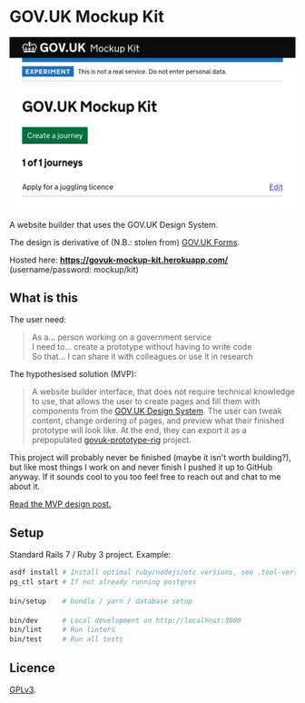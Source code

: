 # GOV.UK Mockup Kit

![A screenshot of the service home page](docs/screenshots/readme.png)

A website builder that uses the GOV.UK Design System.

The design is derivative of (N.B.: stolen from) [GOV.UK
Forms](https://forms-prototypes.london.cloudapps.digital/).

Hosted here: **https://govuk-mockup-kit.herokuapp.com/** (username/password: mockup/kit)

## What is this

The user need:

> As a... person working on a government service<br />
> I need to... create a prototype without having to write code<br />
> So that... I can share it with colleagues or use it in research

The hypothesised solution (MVP):

> A website builder interface, that does not require technical knowledge to
> use, that allows the user to create pages and fill them with components from
> the [GOV.UK Design
> System](https://design-system.service.gov.uk/get-started/). The user can
> tweak content, change ordering of pages, and preview what their finished
> prototype will look like. At the end, they can export it as a prepopulated
> [govuk-prototype-rig](https://x-govuk.github.io/govuk-prototype-rig/)
> project.

This project will probably never be finished (maybe it isn't worth building?),
but like most things I work on and never finish I pushed it up to GitHub
anyway. If it sounds cool to you too feel free to reach out and chat to me
about it.

[Read the MVP design post.](docs/2022-05-22-intro.md)

## Setup

Standard Rails 7 / Ruby 3 project. Example:

```sh
asdf install # Install optimal ruby/nodejs/etc versions, see .tool-versions
pg_ctl start # If not already running postgres

bin/setup    # bundle / yarn / database setup

bin/dev      # Local development on http://localhost:3000
bin/lint     # Run linters
bin/test     # Run all tests
```

## Licence

[GPLv3](LICENSE).
